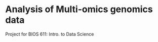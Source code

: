 Analysis of Multi-omics genomics data
===============================

Project for BIOS 611: Intro. to Data Science



